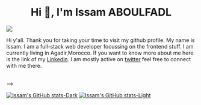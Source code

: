 <h1 align="center">Hi 👋, I'm Issam ABOULFADL</h1>

![](https://cdn.dribbble.com/users/2131993/screenshots/4948736/thoughtworks-gif_dribbble.gif)

Hi y'all. Thank you for taking your time to visit my github profile. My name is Issam. I am a full-stack web developer focussing on the frontend stuff. I am currently living in Agadir,Morocco.
If you want to know more about me here is the link of my [Linkedin](https://www.linkedin.com/in/issam-aboulfadl-950004192/). I am mostly active on [twitter](https://twitter.com/Dev_afdl) feel free to connect with me there.

<br/>
<!-- 
[![Issam's GitHub stats](https://github-readme-stats.vercel.app/api?username=Issam-AB&theme=radical&show_icons=true)](https://github.com/Issam-AB/github-readme-stats) -->
<div>
  
<!-- ![Issam's GitHub stats](https://github-readme-stats.vercel.app/api?username=Issam-AB&count_private=true&hide_border=true&show_icons=true&hide_title=true&hide=contribs&theme=github_dark)
<!--   ![Top Langs](https://github-readme-stats.vercel.app/api/top-langs/?username=Issam-AB&theme=github_dark&hide_border=true&layout=compact) -->
</div> -->
<!-- 
[![Issam's GitHub stats](https://github-readme-stats.vercel.app/api?Issam-AB)](https://github.com/Issam-AB/github-readme-stats) -->


[![Issam's GitHub stats-Dark](https://github-readme-stats.vercel.app/api?Issam-AB=anuraghazra&show_icons=true&theme=dark#gh-dark-mode-only)](https://github.com/Issam-AB/github-readme-stats#gh-dark-mode-only)
[![Issam's GitHub stats-Light](https://github-readme-stats.vercel.app/api?Issam-AB=anuraghazra&show_icons=true&theme=default#gh-light-mode-only)](https://github.com/Issam-AB/github-readme-stats#gh-light-mode-only)
